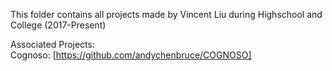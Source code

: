 This folder contains all projects made by Vincent Liu during Highschool and College (2017-Present) <br>

Associated Projects:<br>
Cognoso: [https://github.com/andychenbruce/COGNOSO]
